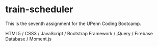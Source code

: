 # train-scheduler

This is the seventh assignment for the UPenn Coding Bootcamp.

HTML5 / CSS3 / JavaScript / Bootstrap Framework / jQuery / Firebase Database / Moment.js 
